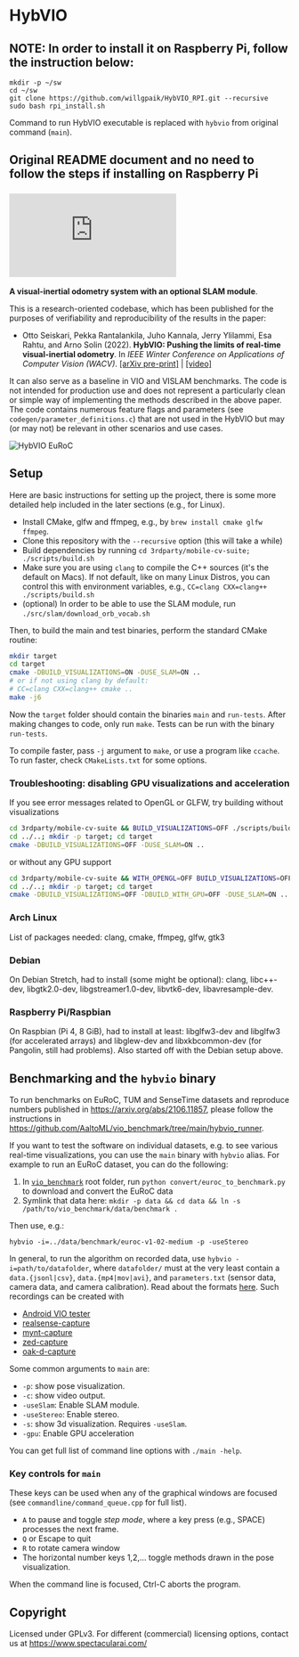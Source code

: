 # HybVIO

## NOTE: In order to install it on Raspberry Pi, follow the instruction below:
```
mkdir -p ~/sw
cd ~/sw
git clone https://github.com/willgpaik/HybVIO_RPI.git --recursive
sudo bash rpi_install.sh
```
Command to run HybVIO executable is replaced with 
`hybvio`
from original command (`main`).

## Original README document and no need to follow the steps if installing on Raspberry Pi
### ![Go to "Benchmarking and the `hybvio` binary" section](https://github.com/willgpaik/HybVIO_RPI/blob/main/README.md#benchmarking-and-the-hybvio-binary)

**A visual-inertial odometry system with an optional SLAM module**.

This is a research-oriented codebase, which has been published for the purposes of verifiability and reproducibility of the results in the paper:

* Otto Seiskari, Pekka Rantalankila, Juho Kannala, Jerry Ylilammi, Esa Rahtu, and Arno Solin (2022). **HybVIO: Pushing the limits of real-time visual-inertial odometry**. In *IEEE Winter Conference on Applications of Computer Vision (WACV)*.
[[arXiv pre-print]](https://arxiv.org/abs/2106.11857) | [[video]](https://youtu.be/8V_EGJrPHeA)

It can also serve as a baseline in VIO and VISLAM benchmarks. The code is not intended for production use and does not represent a particularly clean or simple way of implementing the methods described in the above paper. The code contains numerous feature flags and parameters (see `codegen/parameter_definitions.c`) that are not used in the HybVIO but may (or may not) be relevant in other scenarios and use cases.

![HybVIO EuRoC](https://spectacularai.github.io/docs/gif/HybVIO.gif)

## Setup

Here are basic instructions for setting up the project, there is some more detailed help included in the later sections (e.g., for Linux).

* Install CMake, glfw and ffmpeg, e.g., by `brew install cmake glfw ffmpeg`.
* Clone this repository with the `--recursive` option (this will take a while)
* Build dependencies by running `cd 3rdparty/mobile-cv-suite; ./scripts/build.sh`
* Make sure you are using `clang` to compile the C++ sources (it's the default on Macs).
  If not default, like on many Linux Distros, you can control this with environment variables,
  e.g., `CC=clang CXX=clang++ ./scripts/build.sh`
* (optional) In order to be able to use the SLAM module, run `./src/slam/download_orb_vocab.sh`

Then, to build the main and test binaries, perform the standard CMake routine:

``` bash
mkdir target
cd target
cmake -DBUILD_VISUALIZATIONS=ON -DUSE_SLAM=ON ..
# or if not using clang by default:
# CC=clang CXX=clang++ cmake ..
make -j6
```

Now the `target` folder should contain the binaries `main` and `run-tests`. After making changes to code, only run `make`. Tests can be run with the binary `run-tests`.

To compile faster, pass `-j` argument to `make`, or use a program like `ccache`. To run faster, check `CMakeLists.txt` for some options.

### Troubleshooting: disabling GPU visualizations and acceleration

If you see error messages related to OpenGL or GLFW, try building without visualizations

```bash
cd 3rdparty/mobile-cv-suite && BUILD_VISUALIZATIONS=OFF ./scripts/build.sh
cd ../..; mkdir -p target; cd target
cmake -DBUILD_VISUALIZATIONS=OFF -DUSE_SLAM=ON ..
```
or without any GPU support

```bash
cd 3rdparty/mobile-cv-suite && WITH_OPENGL=OFF BUILD_VISUALIZATIONS=OFF ./scripts/build.sh
cd ../..; mkdir -p target; cd target
cmake -DBUILD_VISUALIZATIONS=OFF -DBUILD_WITH_GPU=OFF -DUSE_SLAM=ON ..
```

### Arch Linux

List of packages needed: clang, cmake, ffmpeg, glfw, gtk3

### Debian

On Debian Stretch, had to install (some might be optional): clang, libc++-dev, libgtk2.0-dev, libgstreamer1.0-dev, libvtk6-dev, libavresample-dev.

### Raspberry Pi/Raspbian

On Raspbian (Pi 4, 8 GiB), had to install at least: libglfw3-dev and libglfw3 (for accelerated arrays) and libglew-dev and libxkbcommon-dev (for Pangolin, still had problems). Also started off with the Debian setup above.

## Benchmarking and the `hybvio` binary

To run benchmarks on EuRoC, TUM and SenseTime datasets and reproduce numbers published in https://arxiv.org/abs/2106.11857, please follow the instructions in https://github.com/AaltoML/vio_benchmark/tree/main/hybvio_runner.

If you want to test the software on individual datasets, e.g. to see various real-time visualizations, you can use the `main` binary with `hybvio` alias. For example to run an EuRoC dataset, you can do the following:

 1. In [`vio_benchmark`](https://github.com/AaltoML/vio_benchmark) root folder, run `python convert/euroc_to_benchmark.py` to download and convert the EuRoC data
 2. Symlink that data here: `mkdir -p data && cd data && ln -s /path/to/vio_benchmark/data/benchmark .`

Then use, e.g.:

    hybvio -i=../data/benchmark/euroc-v1-02-medium -p -useStereo

In general, to run the algorithm on recorded data, use `hybvio -i=path/to/datafolder`, where `datafolder/` must at the very least contain a `data.{jsonl|csv}`, `data.{mp4|mov|avi}`, and `parameters.txt` (sensor data, camera data, and camera calibration). Read about the formats [here](https://github.com/AaltoML/vio_benchmark/tree/98559272f59af35bb88bd63cc5cfc16e82a99bb3#benchmark-data-format). Such recordings can be created with

 * [Android VIO tester](https://github.com/AaltoML/android-viotester)
 * [realsense-capture](https://github.com/AaltoVision/realsense-capture)
 * [mynt-capture](https://github.com/AaltoVision/mynt-capture)
 * [zed-capture](https://github.com/AaltoML/zed-capture)
 * [oak-d-capture](https://github.com/SpectacularAI/oak-d-capture)

Some common arguments to `main` are:

* `-p`: show pose visualization.
* `-c`: show video output.
* `-useSlam`: Enable SLAM module.
* `-useStereo`: Enable stereo.
* `-s`: show 3d visualization. Requires `-useSlam`.
* `-gpu`: Enable GPU acceleration

You can get full list of command line options with `./main -help`.

### Key controls for `main`

These keys can be used when any of the graphical windows are focused (see `commandline/command_queue.cpp` for full list).

* `A` to pause and toggle _step mode_, where a key press (e.g., SPACE) processes the next frame.
* `Q` or Escape to quit
* `R` to rotate camera window
* The horizontal number keys 1,2,… toggle methods drawn in the pose visualization.

When the command line is focused, Ctrl-C aborts the program.

## Copyright

Licensed under GPLv3. For different (commercial) licensing options, contact us at https://www.spectacularai.com/
